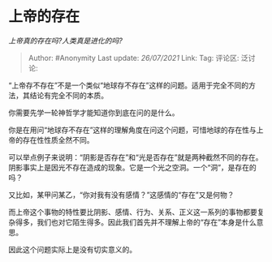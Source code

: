 # 上帝的存在
*上帝真的存在吗?人类真是进化的吗?*

> Author: #Anonymity
> Last update: *26/07/2021*
> Link:
> Tag:
> 评论区:
> 泛讨论:

“上帝存不存在”不是一个类似“地球存不存在”这样的问题。适用于完全不同的方法，其结论有完全不同的本质。

你需要先学一轮神哲学才能知道你到底在问的是什么。

你是在用问“地球存不存在”这样的理解角度在问这个问题，可惜地球的存在性与上帝的存在性性质全然不同。

可以举点例子来说明：“阴影是否存在”和“光是否存在”就是两种截然不同的存在。阴影事实上是因光不存在造成的现象。它是一个光之空洞。一个“洞”，是存在的吗？

又比如，某甲问某乙，“你对我有没有感情？”这感情的“存在”又是何物？

而上帝这个事物的特性要比阴影、感情、行为、关系、正义这一系列的事物都要复杂得多，我们也对它陌生得多。因此我们首先并不理解上帝的“存在”本身是什么意思。

因此这个问题实际上是没有切实意义的。
